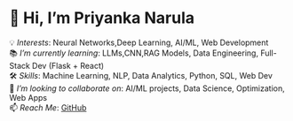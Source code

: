 # 👋 Hi, I’m Priyanka Narula

💡 *Interests*: Neural Networks,Deep Learning, AI/ML, Web Development  
📚 *I’m currently learning*: LLMs,CNN,RAG Models, Data Engineering, Full-Stack Dev (Flask + React)  
🛠  *Skills*: Machine Learning, NLP, Data Analytics, Python, SQL, Web Dev  
👯 *I’m looking to collaborate on*: AI/ML projects, Data Science, Optimization, Web Apps  
📫 *Reach Me*: [GitHub](https://github.com/Priyanka-Narula)  



<!--
**Priyanka-Narula/Priyanka-Narula** is a ✨ _special_ ✨ repository because its `README.md` (this file) appears on your GitHub profile.

Here are some ideas to get you started:

- 🔭 I’m currently working on ...
- 🌱 I’m currently learning ...
- 👯 I’m looking to collaborate on ...
- 🤔 I’m looking for help with ...
- 💬 Ask me about ...
- 📫 How to reach me: ...
- 😄 Pronouns: ...
- ⚡ Fun fact: ...
-->
